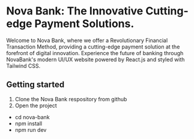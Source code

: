 # Nova Bank: The Innovative Cutting-edge Payment Solutions.

Welcome to Nova Bank, where we offer a Revolutionary Financial Transaction Method, providing a cutting-edge payment solution at the forefront of digital innovation. Experience the future of banking through NovaBank's modern UI/UX website powered by React.js and styled with Tailwind CSS.

## Getting started

1. Clone the Nova Bank respository from github
2. Open the project

- cd nova-bank
- npm install
- npm run dev
